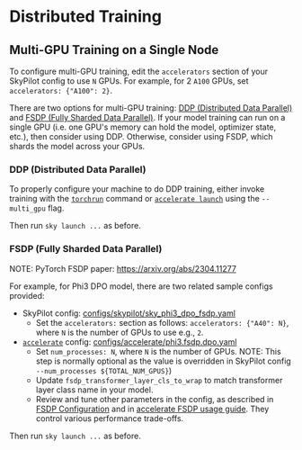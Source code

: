 # Distributed Training

## Multi-GPU Training on a Single Node

To configure multi-GPU training, edit the `accelerators` section of your SkyPilot config
 to use `N` GPUs. For example, for 2 `A100` GPUs, set `accelerators: {"A100": 2}`.

There are two options for multi-GPU training:
[DDP (Distributed Data Parallel)](https://huggingface.co/docs/transformers/en/perf_train_gpu_many#dataparallel-vs-distributeddataparallel) and
[FSDP (Fully Sharded Data Parallel)](https://huggingface.co/docs/transformers/en/fsdp).
If your model training can run on a single GPU (i.e. one GPU's memory can hold the model,
optimizer state, etc.), then consider using DDP. Otherwise, consider using FSDP, which
shards the model across your GPUs.

### DDP (Distributed Data Parallel)

To properly configure your machine to do DDP training, either invoke training with the
[`torchrun`](https://pytorch.org/docs/stable/elastic/run.html) command or
[`accelerate launch`](https://huggingface.co/docs/accelerate/en/basic_tutorials/launch#using-accelerate-launch)
 using the `--multi_gpu` flag.

Then run `sky launch ...` as before.

### FSDP (Fully Sharded Data Parallel)

NOTE: PyTorch FSDP paper: <https://arxiv.org/abs/2304.11277>

For example, for Phi3 DPO model, there are two related sample configs provided:

- SkyPilot config: [configs/skypilot/sky_phi3_dpo_fsdp.yaml](../configs/skypilot/sky_phi3_dpo_fsdp.yaml)
  - Set the `accelerators:` section as follows: `accelerators: {"A40": N}`, where `N` is the number of GPUs to use e.g., `2`.
- [`accelerate`](https://github.com/huggingface/accelerate) config: [configs/accelerate/phi3.fsdp.dpo.yaml](../configs/accelerate/phi3.fsdp.dpo.yaml)
  - Set `num_processes: N`, where `N` is the number of GPUs. NOTE: This step is normally optional as the value is overridden in SkyPilot config `--num_processes ${TOTAL_NUM_GPUS}`)
  - Update `fsdp_transformer_layer_cls_to_wrap` to match transformer layer class name in your model.
  - Review and tune other parameters in the config, as described in [FSDP Configuration](https://huggingface.co/docs/transformers/main/en/fsdp#fsdp-configuration) and in [accelerate FSDP usage guide](https://huggingface.co/docs/accelerate/en/usage_guides/fsdp). They control various performance trade-offs.

Then run `sky launch ...` as before.
